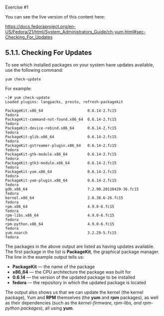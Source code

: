 Exercise #1

You can see the live version of this content here:

https://docs.fedoraproject.org/en-US/Fedora/21/html/System_Administrators_Guide/ch-yum.html#sec-Checking_For_Updates


## 5.1.1. Checking For Updates

To see which installed packages on your system have updates available, use the following command:

    yum check-update

For example:
```
~]# yum check-update
Loaded plugins: langpacks, presto, refresh-packagekit

PackageKit.x86_64                    0.6.14-2.fc15                 fedora
PackageKit-command-not-found.x86_64  0.6.14-2.fc15                 fedora
PackageKit-device-rebind.x86_64      0.6.14-2.fc15                 fedora
PackageKit-glib.x86_64               0.6.14-2.fc15                 fedora
PackageKit-gstreamer-plugin.x86_64   0.6.14-2.fc15                 fedora
PackageKit-gtk-module.x86_64         0.6.14-2.fc15                 fedora
PackageKit-gtk3-module.x86_64        0.6.14-2.fc15                 fedora
PackageKit-yum.x86_64                0.6.14-2.fc15                 fedora
PackageKit-yum-plugin.x86_64         0.6.14-2.fc15                 fedora
gdb.x86_64                           7.2.90.20110429-36.fc15       fedora
kernel.x86_64                        2.6.38.6-26.fc15              fedora
rpm.x86_64                           4.9.0-6.fc15                  fedora
rpm-libs.x86_64                      4.9.0-6.fc15                  fedora
rpm-python.x86_64                    4.9.0-6.fc15                  fedora
yum.noarch                           3.2.29-5.fc15                 fedora
```

The packages in the above output are listed as having updates available. The first package in the list is __PackageKit__, the graphical package manager. The line in the example output tells us:

+ __PackageKit__ — the name of the package
+ __x86_64__ — the CPU architecture the package was built for
+ __0.6.14__ — the version of the updated package to be installed
+ __fedora__ — the repository in which the updated package is located

The output also shows us that we can update the kernel (the kernel package), Yum and __RPM__ themselves (the __yum__ and __rpm__ packages), as well as their dependencies (such as the _kernel-firmware, rpm-libs, and rpm-python packages_), all using __yum__.
